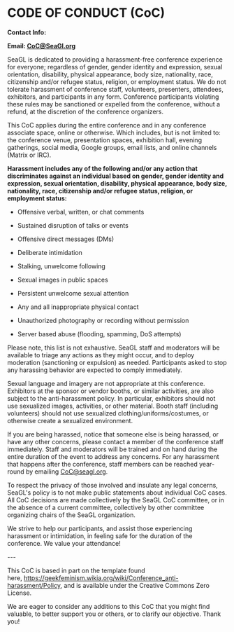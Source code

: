 CODE OF CONDUCT (CoC)
=====================

**Contact Info:**

**Email: CoC@SeaGl.org**

SeaGL is dedicated to providing a harassment-free conference experience for everyone; regardless of gender, gender identity and expression, sexual orientation, disability, physical appearance, body size, nationality, race, citizenship and/or refugee status, religion, or employment status. We do not tolerate harassment of conference staff, volunteers, presenters, attendees, exhibitors, and participants in any form. Conference participants violating these rules may be sanctioned or expelled from the conference, without a refund, at the discretion of the conference organizers.

This CoC applies during the entire conference and in any conference associate space, online or otherwise. Which includes, but is not limited to: the conference venue, presentation spaces, exhibition hall, evening gatherings, social media, Google groups, email lists, and online channels (Matrix or IRC).

**Harassment includes any of the following and/or any action that discriminates against an individual based on gender, gender identity and expression, sexual orientation, disability, physical appearance, body size, nationality, race, citizenship and/or refugee status, religion, or employment status:**

-   Offensive verbal, written, or chat comments

-   Sustained disruption of talks or events

-   Offensive direct messages (DMs)

-   Deliberate intimidation

-   Stalking, unwelcome following

-   Sexual images in public spaces

-   Persistent unwelcome sexual attention

-   Any and all inappropriate physical contact

-   Unauthorized photography or recording without permission

-   Server based abuse (flooding, spamming, DoS attempts)

Please note, this list is not exhaustive. SeaGL staff and moderators will be available to triage any actions as they might occur, and to deploy moderation (sanctioning or expulsion) as needed. Participants asked to stop any harassing behavior are expected to comply immediately.

Sexual language and imagery are not appropriate at this conference. Exhibitors at the sponsor or vendor booths, or similar activities, are also subject to the anti-harassment policy. In particular, exhibitors should not use sexualized images, activities, or other material. Booth staff (including volunteers) should not use sexualized clothing/uniforms/costumes, or otherwise create a sexualized environment.

If you are being harassed, notice that someone else is being harassed, or have any other concerns, please contact a member of the conference staff immediately. Staff and moderators will be trained and on hand during the entire duration of the event to address any concerns. For any harassment that happens after the conference, staff members can be reached year-round by emailing <CoC@seagl.org>.

To respect the privacy of those involved and insulate any legal concerns, SeaGL's policy is to not make public statements about individual CoC cases. All CoC decisions are made collectively by the SeaGL CoC committee, or in the absence of a current committee, collectively by other committee organizing chairs of the SeaGL organization.

We strive to help our participants, and assist those experiencing harassment or intimidation, in feeling safe for the duration of the conference. We value your attendance!

\---

This CoC is based in part on the template found here, <https://geekfeminism.wikia.org/wiki/Conference_anti-harassment/Policy>, and is available under the Creative Commons Zero License.

We are eager to consider any additions to this CoC that you might find valuable, to better support you or others, or to clarify our objective. Thank you!
